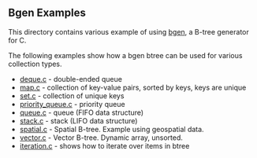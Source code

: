 ## Bgen Examples

This directory contains various example of using [bgen](https://github.com/tidwall/bgen), a B-tree generator for C.

The following examples show how a bgen btree can be used for various collection 
types.

- [deque.c](deque.c) - double-ended queue
- [map.c](map.c) - collection of key-value pairs, sorted by keys, keys are unique
- [set.c](set.c) - collection of unique keys
- [priority_queue.c](priority_queue.c) - priority queue
- [queue.c](queue.c) - queue (FIFO data structure)
- [stack.c](stack.c) - stack (LIFO data structure)
- [spatial.c](spatial.c) - Spatial B-tree. Example using geospatial data.
- [vector.c](vector.c) - Vector B-tree. Dynamic array, unsorted.
- [iteration.c](iteration.c) - shows how to iterate over items in btree
